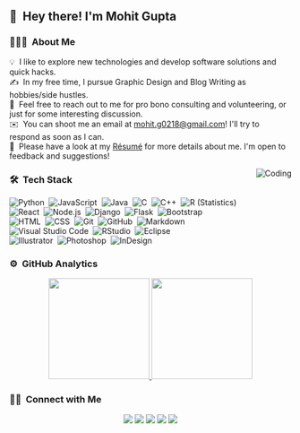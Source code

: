 ## 👋 &nbsp;Hey there! I'm Mohit Gupta

### 👨🏻‍💻 &nbsp;About Me

💡 &nbsp;I like to explore new technologies and develop software solutions and quick hacks.\
✍️ &nbsp;In my free time, I pursue Graphic Design and Blog Writing as hobbies/side hustles.\
💬 &nbsp;Feel free to reach out to me for pro bono consulting and volunteering, or just for some interesting discussion.\
✉️ &nbsp;You can shoot me an email at mohit.g0218@gmail.com! I'll try to respond as soon as I can.\
📄 &nbsp;Please have a look at my [Résumé](https://guptamohit004.tech/mohit-gupta.pdf) for more details about me. I'm open to feedback and suggestions!

<img alt="Coding" src="https://camo.githubusercontent.com/992babdffd8c74a1502de375fbdf7e4d54773242/68747470733a2f2f6d656469612e67697068792e636f6d2f6d656469612f53576f536b4e36447854737a71494b4571762f67697068792e676966" align="right"/>

### 🛠 &nbsp;Tech Stack

![Python](https://img.shields.io/badge/-Python-05122A?style=flat&logo=python)&nbsp;
![JavaScript](https://img.shields.io/badge/-JavaScript-05122A?style=flat&logo=javascript)&nbsp;
![Java](https://img.shields.io/badge/-Java-05122A?style=flat&logo=Java&logoColor=FFA518)&nbsp;
![C](https://img.shields.io/badge/-C-05122A?style=flat&logo=C&logoColor=A8B9CC)&nbsp;
![C++](https://img.shields.io/badge/-C++-05122A?style=flat&logo=C%2B%2B&logoColor=00599C)&nbsp;
![R (Statistics)](https://img.shields.io/badge/-R-05122A?style=flat&logo=R&logoColor=276DC3)\
![React](https://img.shields.io/badge/-React-05122A?style=flat&logo=react)&nbsp;
![Node.js](https://img.shields.io/badge/-Node.js-05122A?style=flat&logo=node.js)&nbsp;
![Django](https://img.shields.io/badge/-Django-05122A?style=flat&logo=django&logoColor=092E20)&nbsp;
![Flask](https://img.shields.io/badge/-Flask-05122A?style=flat&logo=flask)&nbsp;
![Bootstrap](https://img.shields.io/badge/-Bootstrap-05122A?style=flat&logo=bootstrap&logoColor=563D7C)\
![HTML](https://img.shields.io/badge/-HTML-05122A?style=flat&logo=HTML5)&nbsp;
![CSS](https://img.shields.io/badge/-CSS-05122A?style=flat&logo=CSS3&logoColor=1572B6)&nbsp;
![Git](https://img.shields.io/badge/-Git-05122A?style=flat&logo=git)&nbsp;
![GitHub](https://img.shields.io/badge/-GitHub-05122A?style=flat&logo=github)&nbsp;
![Markdown](https://img.shields.io/badge/-Markdown-05122A?style=flat&logo=markdown)\
![Visual Studio Code](https://img.shields.io/badge/-Visual%20Studio%20Code-05122A?style=flat&logo=visual-studio-code&logoColor=007ACC)&nbsp;
![RStudio](https://img.shields.io/badge/-RStudio-05122A?style=flat&logo=rstudio)&nbsp;
![Eclipse](https://img.shields.io/badge/-Eclipse-05122A?style=flat&logo=eclipse-ide&logoColor=2C2255)\
![Illustrator](https://img.shields.io/badge/-Illustrator-05122A?style=flat&logo=adobe-illustrator)&nbsp;
![Photoshop](https://img.shields.io/badge/-Photoshop-05122A?style=flat&logo=adobe-photoshop)&nbsp;
![InDesign](https://img.shields.io/badge/-InDesign-05122A?style=flat&logo=adobe-indesign)

### ⚙️ &nbsp;GitHub Analytics

<p align="center">
<a href="https://github.com/guptamohit004">
  <img height="180em" src="https://github-readme-stats-eight-theta.vercel.app/api?username=guptamohit004&show_icons=true&theme=algolia&include_all_commits=true&count_private=true"/>
  <img height="180em" src="https://github-readme-stats-eight-theta.vercel.app/api/top-langs/?username=guptamohit004&layout=compact&langs_count=8&theme=algolia"/>
</a>
</p>

### 🤝🏻 &nbsp;Connect with Me

<p align="center">
<a href="https://guptamohit004.tech"><img src="https://img.shields.io/badge/-guptamohit004.tech-3423A6?style=flat&logo=Google-Chrome&logoColor=white"/></a>
<a href="https://linkedin.com/in/guptamohit004"><img src="https://img.shields.io/badge/-Mohit%20Gupta0077B5?style=flat&logo=Linkedin&logoColor=white"/></a>
<a href="mailto:mohit.g0218@gmail.com"><img src="https://img.shields.io/badge/-mohit.g0218@gmail.com-D14836?style=flat&logo=Gmail&logoColor=white"/></a>
<a href="https://instagram.com/guptamohit004"><img src="https://img.shields.io/badge/-@guptamohit004-E4405F?style=flat&logo=Instagram&logoColor=white"/></a>
<a href="https://facebook.com/guptamohit004"><img src="https://img.shields.io/badge/-@guptamohit004-1877F2?style=flat&logo=Facebook&logoColor=white"/></a>
</p>
<!--START_SECTION:waka-->

<!--END_SECTION:waka-->
